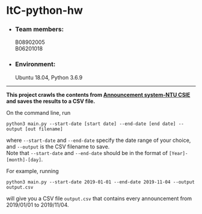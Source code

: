 # ItC-python-hw
* ### Team members:  
  B08902005  
  B06201018
* ### Environment:  
  Ubuntu 18.04, Python 3.6.9
---
__This project crawls the contents from [Announcement system-NTU CSIE](https://www.csie.ntu.edu.tw/news/news.php?class=101) and saves the results to a CSV file.__  

On the command line, run  
```
python3 main.py --start-date [start date] --end-date [end date] --output [out filename]
```
where `--start-date` and `--end-date` specify the date range of your choice, and `--output` is the CSV filename to save.  
Note that `--start-date` and `--end-date` should be in the format of `[Year]-[month]-[day]`.  

For example, running  
```
python3 main.py --start-date 2019-01-01 --end-date 2019-11-04 --output output.csv
```
will give you a CSV file `output.csv` that contains every announcement from 2019/01/01 to 2019/11/04.
